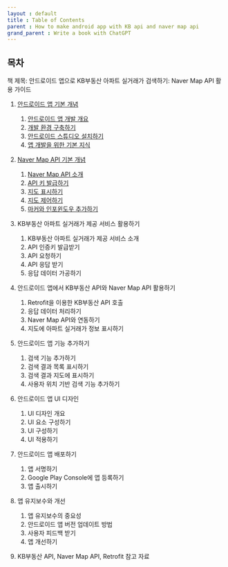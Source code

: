```yaml
---
layout : default
title : Table of Contents
parent : How to make android app with KB api and naver map api
grand_parent : Write a book with ChatGPT 
---
```


## 목차

책 제목: 안드로이드 앱으로 KB부동산 아파트 실거래가 검색하기: Naver Map API 활용 가이드

1. [안드로이드 앱 기본 개념](./chapter1.md)

    1. [안드로이드 앱 개발 개요](./chapter1.md#안드로이드-앱-개발-개요)
    2. [개발 환경 구축하기](./chapter1.md#개발-환경-구축하기)
    3. [안드로이드 스튜디오 설치하기](./chapter1.md#안드로이드-스튜디오-설치하기)
    4. [앱 개발을 위한 기본 지식](./chapter1.md#앱-개발을-위한-기본-지식)

2. [Naver Map API 기본 개념](./chapter2.md)

    1. [Naver Map API 소개](./chapter2.md#naver-map-api-소개)
    2. [API 키 발급하기](./chapter2.md#api-키-발급하기)
    3. [지도 표시하기](./chapter2.md#지도-표시하기)
    4. [지도 제어하기](./chapter2.md#지도-제어하기)
    5. [마커와 인포윈도우 추가하기](./chapter2.md#마커와-인포윈도우-추가하기)

3.  KB부동산 아파트 실거래가 제공 서비스 활용하기

    1. KB부동산 아파트 실거래가 제공 서비스 소개
    2. API 인증키 발급받기
    3. API 요청하기
    4. API 응답 받기
    5. 응답 데이터 가공하기

4. 안드로이드 앱에서 KB부동산 API와 Naver Map API 활용하기

    1. Retrofit을 이용한 KB부동산 API 호출
    2. 응답 데이터 처리하기
    3. Naver Map API와 연동하기
    4. 지도에 아파트 실거래가 정보 표시하기

5. 안드로이드 앱 기능 추가하기

    1. 검색 기능 추가하기
    2. 검색 결과 목록 표시하기
    3. 검색 결과 지도에 표시하기
    4. 사용자 위치 기반 검색 기능 추가하기

6. 안드로이드 앱 UI 디자인

    1. UI 디자인 개요
    2. UI 요소 구성하기
    3. UI 구성하기
    4. UI 적용하기

7. 안드로이드 앱 배포하기

    1. 앱 서명하기
    2. Google Play Console에 앱 등록하기
    3. 앱 출시하기

8. 앱 유지보수와 개선

    1. 앱 유지보수의 중요성
    2. 안드로이드 앱 버전 업데이트 방법
    3. 사용자 피드백 받기
    4. 앱 개선하기

9. KB부동산 API, Naver Map API, Retrofit 참고 자료